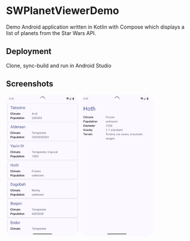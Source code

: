 # SWPlanetViewerDemo 

Demo Android application written in Kotlin with Compose which displays a list of planets from the Star Wars API.

## Deployment

Clone, sync-build and run in Android Studio

## Screenshots
<img src="./readme/screenshot_1.png" width="200" />
<img src="./readme/screenshot_2.png" width="200" />